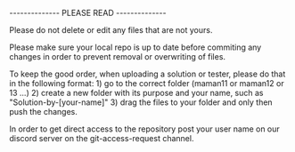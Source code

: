 -------------- PLEASE READ --------------

Please do not delete or edit any files that are not yours.

Please make sure your local repo is up to date before commiting any changes in order
to prevent removal or overwriting of files.

To keep the good order, when uploading a solution or tester, please do that in the following
format:
	1)	go to the correct folder (maman11 or maman12 or 13 ...)
	2)	create a new folder with its purpose and your name, such as "Solution-by-[your-name]"
	3)	drag the files to your folder and only then push the changes.
	
In order to get direct access to the repository post your user name on our discord server
on the git-access-request channel.
